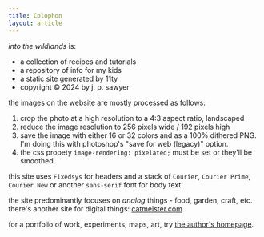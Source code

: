 ```yaml
---
title: Colophon
layout: article
---
```


_into the wildlands_ is:

- a collection of recipes and tutorials
- a repository of info for my kids
- a static site generated by 11ty
- copyright &copy; 2024 by j. p. sawyer

the images on the website are mostly processed as follows:

1. crop the photo at a high resolution to a 4:3 aspect ratio, landscaped
2. reduce the image resolution to 256 pixels wide / 192 pixels high
3. save the image with either 16 or 32 colors and as a 100% dithered PNG. I'm doing this with photoshop's "save for web (legacy)" option.
4. the css propety `image-rendering: pixelated;` must be set or they'll be smoothed.

this site uses `Fixedsys` for headers and a stack of `Courier`, `Courier Prime`, `Courier New` or another `sans-serif` font for body text.

the site predominantly focuses on _analog_ things - food, garden, craft, etc.
there's another site for digital things: [catmeister.com](https://www.catmeister.com/).

for a portfolio of work, experiments, maps, art, try [the author's homepage](https://www.joshpsawyer.com/).
